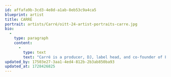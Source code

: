 ```yaml
---
id: affafa9b-3cd3-4e8d-a1ab-8eb53c9a4ca5
blueprint: artist
title: CARRÉ
portrait: artists/Carré/oitt-24-artist-portraits-carre.jpg
bio:
  -
    type: paragraph
    content:
      -
        type: text
        text: "Carré is a producer, DJ, label head, and co-founder of Fast At Work, the future-minded underground party series and newly minted label, based in Los Angeles. Following an electric debut with her two-track EP 'Tilted/Fainting', which was released on Darwin's Berlin-based label SPE:C and named by Mixmag as one of the Best EPs of 2023, Carré is starting 2024 with a new record and an exciting announcement. 'Soft Fascination’ is a three-sided exploration of modern low-end tendencies and broken beat percussion, that marks the launch of Fast At Work's own imprint. Carré is one of the forces behind Fast At Work, touted as \"one of LA's best warehouse parties\" by Resident Advisor, and also where she became established as a DJ known for her subversive sets focusing on dubstep, leftfield techno and low-end heavy sounds. Recently making her Berlin, Paris, and London debut Carré has played in support of artists like Special Request, Objekt, Darwin, TSVI, Roza Terenzi, DJ Python and more."
updated_by: 17503e27-3aa1-4ed4-812b-2b3ab850ba93
updated_at: 1728426825
---
```


